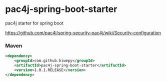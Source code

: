 # pac4j-spring-boot-starter
pac4j starter for spring boot

https://github.com/pac4j/spring-security-pac4j/wiki/Security-configuration


### Maven

``` xml
<dependency>
	<groupId>com.github.hiwepy</groupId>
	<artifactId>pac4j-spring-boot-starter</artifactId>
	<version>1.0.1.RELEASE</version>
</dependency>
```